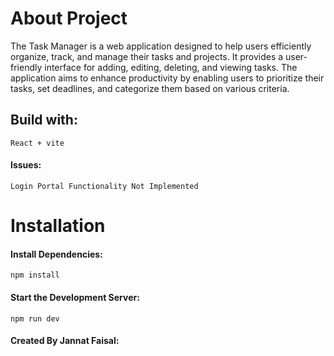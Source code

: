 # About Project
The Task Manager is a web application designed to help users efficiently organize, track, and manage their tasks and projects. It provides a user-friendly interface for adding, editing, deleting, and viewing tasks. The application aims to enhance productivity by enabling users to prioritize their tasks, set deadlines, and categorize them based on various criteria.
## Build with:
    React + vite

#### Issues:
    Login Portal Functionality Not Implemented

# Installation
#### Install Dependencies:
    npm install
#### Start the Development Server:
    npm run dev
#### Created By Jannat Faisal:
  

